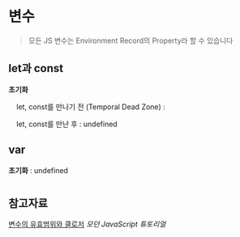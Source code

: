 # 변수

> 모든 JS 변수는 Environment Record의 Property라 할 수 있습니다

## let과 const

**초기화**

    let, const를 만나기 전 (Temporal Dead Zone) :  <uninitialized>

    let, const를 만난 후 :  undefined

## var

**초기화** :  undefined



# 



## 참고자료

[변수의 유효범위와 클로저](https://ko.javascript.info/closure) *모던 JavaScript 튜토리얼*
